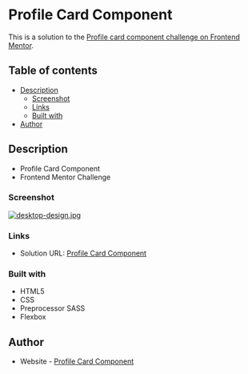 # Profile Card Component 

This is a solution to the [Profile card component challenge on Frontend Mentor](https://www.frontendmentor.io/challenges/profile-card-component-cfArpWshJ). 

## Table of contents

- [Description](#description)
  - [Screenshot](#screenshot)
  - [Links](#links)
  - [Built with](#built-with)
- [Author](#author)

## Description

- Profile Card Component
- Frontend Mentor Challenge

### Screenshot

[![desktop-design.jpg](https://i.postimg.cc/pV8jRZb2/desktop-design.jpg)](https://postimg.cc/mhLkS7gq)

### Links

- Solution URL: [Profile Card Component](https://profile-card-component-seven-green.vercel.app/)

### Built with

- HTML5 
- CSS 
- Preprocessor SASS
- Flexbox

## Author

- Website - [Profile Card Component](https://profile-card-component-seven-green.vercel.app/)
